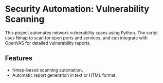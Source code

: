 # Security Automation: Vulnerability Scanning

This project automates network vulnerability scans using Python. The script uses Nmap to scan for open ports and services, and can integrate with OpenVAS for detailed vulnerability reports.

## Features
- Nmap-based scanning automation.
- Automatic report generation in text or HTML format.